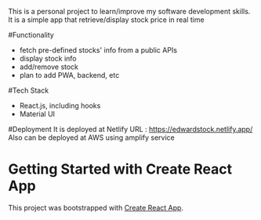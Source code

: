
This is a personal project to learn/improve my software development skills.
It is a simple app that retrieve/display stock price in real time

#Functionality
- fetch pre-defined stocks' info from a public APIs
- display stock info
- add/remove stock 
- plan to add PWA, backend, etc

#Tech Stack
- React.js, including hooks
- Material UI

#Deployment
It is deployed at Netlify
URL : https://edwardstock.netlify.app/
Also can be deployed at AWS using amplify service

# Getting Started with Create React App

This project was bootstrapped with [Create React App](https://github.com/facebook/create-react-app).
